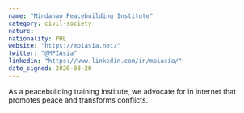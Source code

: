 ```yaml
---
name: "Mindanao Peacebuilding Institute"
category: civil-society
nature:
nationality: PHL
website: "https://mpiasia.net/"
twitter: "@MPIAsia"
linkedin: "https://www.linkedin.com/in/mpiasia/"
date_signed: 2020-03-20
---
```

As a peacebuilding training institute, we advocate for in internet that promotes peace and transforms conflicts.
